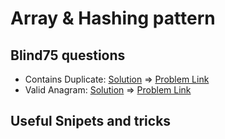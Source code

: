 # Array & Hashing pattern

## Blind75 questions

- Contains Duplicate: [Solution](/src/array-and-hashing/contains-duplicate.ts) => [Problem Link](https://leetcode.com/problems/contains-duplicate/)
- Valid Anagram: [Solution](/src/array-and-hashing/valid-anagram.ts) => [Problem Link](https://leetcode.com/problems/valid-anagram/)


## Useful Snipets and tricks
